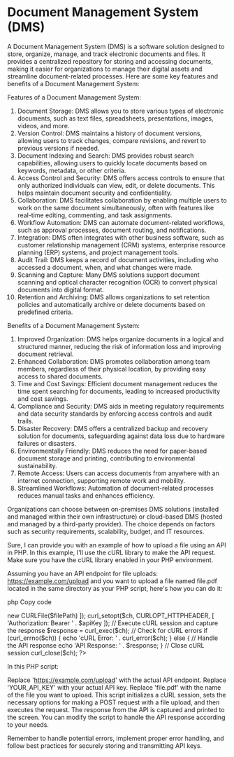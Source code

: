 # Document Management System (DMS)

A Document Management System (DMS) is a software solution designed to store, organize, manage, and track electronic documents and files. It provides a centralized repository for storing and accessing documents, making it easier for organizations to manage their digital assets and streamline document-related processes. Here are some key features and benefits of a Document Management System:

Features of a Document Management System:

1. Document Storage: DMS allows you to store various types of electronic documents, such as text files, spreadsheets, presentations, images, videos, and more.
2. Version Control: DMS maintains a history of document versions, allowing users to track changes, compare revisions, and revert to previous versions if needed.
3. Document Indexing and Search: DMS provides robust search capabilities, allowing users to quickly locate documents based on keywords, metadata, or other criteria.
4. Access Control and Security: DMS offers access controls to ensure that only authorized individuals can view, edit, or delete documents. This helps maintain document security and confidentiality.
5. Collaboration: DMS facilitates collaboration by enabling multiple users to work on the same document simultaneously, often with features like real-time editing, commenting, and task assignments.
6. Workflow Automation: DMS can automate document-related workflows, such as approval processes, document routing, and notifications.
7. Integration: DMS often integrates with other business software, such as customer relationship management (CRM) systems, enterprise resource planning (ERP) systems, and project management tools.
8. Audit Trail: DMS keeps a record of document activities, including who accessed a document, when, and what changes were made.
9. Scanning and Capture: Many DMS solutions support document scanning and optical character recognition (OCR) to convert physical documents into digital format.
10. Retention and Archiving: DMS allows organizations to set retention policies and automatically archive or delete documents based on predefined criteria.

Benefits of a Document Management System:

1. Improved Organization: DMS helps organize documents in a logical and structured manner, reducing the risk of information loss and improving document retrieval.
2. Enhanced Collaboration: DMS promotes collaboration among team members, regardless of their physical location, by providing easy access to shared documents.
3. Time and Cost Savings: Efficient document management reduces the time spent searching for documents, leading to increased productivity and cost savings.
4. Compliance and Security: DMS aids in meeting regulatory requirements and data security standards by enforcing access controls and audit trails.
5. Disaster Recovery: DMS offers a centralized backup and recovery solution for documents, safeguarding against data loss due to hardware failures or disasters.
6. Environmentally Friendly: DMS reduces the need for paper-based document storage and printing, contributing to environmental sustainability.
7. Remote Access: Users can access documents from anywhere with an internet connection, supporting remote work and mobility.
8. Streamlined Workflows: Automation of document-related processes reduces manual tasks and enhances efficiency.

Organizations can choose between on-premises DMS solutions (installed and managed within their own infrastructure) or cloud-based DMS (hosted and managed by a third-party provider). The choice depends on factors such as security requirements, scalability, budget, and IT resources.

Sure, I can provide you with an example of how to upload a file using an API in PHP. In this example, I'll use the cURL library to make the API request. Make sure you have the cURL library enabled in your PHP environment.

Assuming you have an API endpoint for file uploads: https://example.com/upload and you want to upload a file named file.pdf located in the same directory as your PHP script, here's how you can do it:

php
Copy code
<?php

$apiEndpoint = 'https://example.com/upload';
$apiKey = 'YOUR_API_KEY';
$filePath = 'file.pdf';

// Initialize cURL session
$ch = curl_init();

// Set cURL options
curl_setopt($ch, CURLOPT_URL, $apiEndpoint);
curl_setopt($ch, CURLOPT_RETURNTRANSFER, 1);
curl_setopt($ch, CURLOPT_POST, 1);
curl_setopt($ch, CURLOPT_POSTFIELDS, [
    'file' => new CURLFile($filePath)
]);
curl_setopt($ch, CURLOPT_HTTPHEADER, [
    'Authorization: Bearer ' . $apiKey
]);

// Execute cURL session and capture the response
$response = curl_exec($ch);

// Check for cURL errors
if (curl_errno($ch)) {
    echo 'cURL Error: ' . curl_error($ch);
} else {
    // Handle the API response
    echo 'API Response: ' . $response;
}

// Close cURL session
curl_close($ch);

?>
In this PHP script:

Replace 'https://example.com/upload' with the actual API endpoint.
Replace 'YOUR_API_KEY' with your actual API key.
Replace 'file.pdf' with the name of the file you want to upload.
This script initializes a cURL session, sets the necessary options for making a POST request with a file upload, and then executes the request. The response from the API is captured and printed to the screen. You can modify the script to handle the API response according to your needs.

Remember to handle potential errors, implement proper error handling, and follow best practices for securely storing and transmitting API keys.
